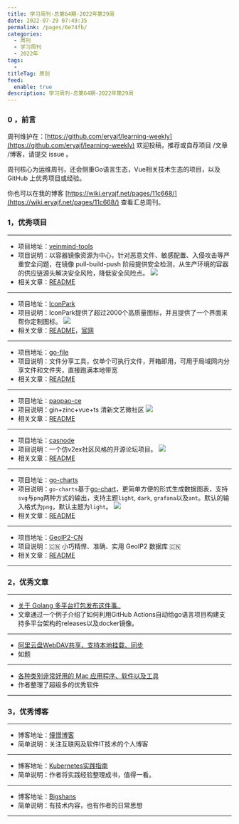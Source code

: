 ```yaml
---
title: 学习周刊-总第64期-2022年第29周
date: 2022-07-29 07:49:35
permalink: /pages/6e74fb/
categories:
  - 周刊
  - 学习周刊
  - 2022年
tags:
  -
titleTag: 原创
feed:
  enable: true
description: 学习周刊-总第64期-2022年第29周
---
```



### 0 ，前言

周刊维护在：[https://github.com/eryajf/learning-weekly](https://github.com/eryajf/learning-weekly) 欢迎投稿，推荐或自荐项目 /文章 /博客，请提交 issue 。

周刊核心为运维周刊，还会侧重Go语言生态，Vue相关技术生态的项目，以及 GitHub 上优秀项目或经验。

你也可以在我的博客 [https://wiki.eryajf.net/pages/11c668/](https://wiki.eryajf.net/pages/11c668/) 查看汇总周刊。

### 1，优秀项目

---
- 项目地址：[veinmind-tools](https://github.com/chaitin/veinmind-tools)
- 项目说明：以容器镜像资源为中心，针对恶意文件、敏感配置、入侵攻击等严重安全问题，在镜像 pull-build-push 阶段提供安全检测，从生产环境的容器的供应链源头解决安全风险，降低安全风险点。
  ![](http://t.eryajf.net/imgs/2022/07/24d0d3fca95753d8.gif)
- 相关文章：[README](https://github.com/chaitin/veinmind-tools#readme)
---

- 项目地址：[IconPark](https://github.com/bytedance/IconPark)
- 项目说明：IconPark提供了超过2000个高质量图标，并且提供了一个界面来帮你定制图标。
  ![](http://t.eryajf.net/imgs/2022/07/327533dcaf44d43a.gif)
- 相关文章：[README](https://github.com/bytedance/IconPark/blob/master/README.zh-CN.md)，[官网](https://iconpark.oceanengine.com/)
---
- 项目地址：[go-file](https://github.com/songquanpeng/go-file)
- 项目说明：文件分享工具，仅单个可执行文件，开箱即用，可用于局域网内分享文件和文件夹，直接跑满本地带宽
- 相关文章：[README](https://github.com/songquanpeng/go-file#readme)
---
- 项目地址：[paopao-ce](https://github.com/rocboss/paopao-ce)
- 项目说明：gin+zinc+vue+ts 清新文艺微社区
  ![](http://t.eryajf.net/imgs/2022/07/99d835787e559f93.jpg)
- 相关文章：[README](https://github.com/rocboss/paopao-ce#readme)
---
- 项目地址：[casnode](https://github.com/casbin/casnode)
- 项目说明：一个仿v2ex社区风格的开源论坛项目。
  ![](http://t.eryajf.net/imgs/2022/07/96d81d2ace408a5b.png)
- 相关文章：[README](https://github.com/casbin/casnode#readme)
---
- 项目地址：[go-charts](https://github.com/vicanso/go-charts)
- 项目说明：`go-charts`基于[go-chart](https://github.com/wcharczuk/go-chart)，更简单方便的形式生成数据图表，支持`svg`与`png`两种方式的输出，支持主题`light`, `dark`, `grafana`以及`ant`。默认的输入格式为`png`，默认主题为`light`。
  ![](http://t.eryajf.net/imgs/2022/07/cc11763fc336a628.png)
- 相关文章：[README](https://github.com/vicanso/go-charts/blob/main/README_zh.md)
---
- 项目地址：[GeoIP2-CN](https://github.com/Hackl0us/GeoIP2-CN)
- 项目说明：🇨🇳 小巧精悍、准确、实用 GeoIP2 数据库 🇨🇳
- 相关文章：[README](https://github.com/Hackl0us/GeoIP2-CN#readme)
---

### 2，优秀文章

---
- [关于 Golang 多平台打包发布这件事..](https://github.com/LeslieLeung/go-multiplatform-docker/blob/main/doc/README.md)
- 文章通过一个例子介绍了如何利用GitHub Actions自动给go语言项目构建支持多平台架构的releases以及docker镜像。
---
- [阿里云盘WebDAV共享，支持本地挂载、同步](https://sleele.com/2021/08/03/webdav-aliyundriver/)
- 如题
---
- [各种类别非常好用的 Mac 应用程序、软件以及工具](https://www.ouq.net/%E5%90%84%E7%A7%8D%E7%B1%BB%E5%88%AB%E9%9D%9E%E5%B8%B8%E5%A5%BD%E7%94%A8%E7%9A%84-mac-%E5%BA%94%E7%94%A8%E7%A8%8B%E5%BA%8F%E3%80%81%E8%BD%AF%E4%BB%B6%E4%BB%A5%E5%8F%8A%E5%B7%A5%E5%85%B7.html)
- 作者整理了超级多的优秀软件
---

### 3，优秀博客

---
- 博客地址：[憧憬博客](https://licoy.cn/)
- 简单说明：关注互联网及软件IT技术的个人博客
---
- 博客地址：[Kubernetes实践指南](https://imroc.cc/kubernetes/)
- 简单说明：作者将实践经验整理成书，值得一看。
---
- 博客地址：[Bigshans](https://bigshans.github.io/)
- 简单说明：有技术内容，也有作者的日常思想
---